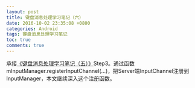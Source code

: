 ```yaml
---
layout: post
title: 键盘消息处理学习笔记（六）
date: 2016-10-02 23:35:08 +0800
categories: Android
tags: 键盘消息处理学习笔记
toc: true
comments: true
---
```

承接[《键盘消息处理学习笔记（五）》](http://palanceli.com/2016/10/02/2016/1002KeyboardLearning5/)Step3。通过函数mInputManager.registerInputChannel(...)，把Server端InputChannel注册到InputManager，本文继续深入这个注册函数。
